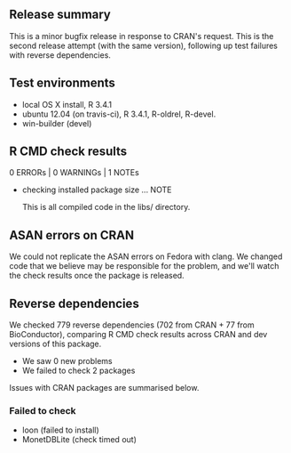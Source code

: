 ## Release summary

This is a minor bugfix release in response to CRAN's request. This is the second release attempt (with the same version), following up test failures with reverse dependencies.

## Test environments

* local OS X install, R 3.4.1
* ubuntu 12.04 (on travis-ci), R 3.4.1, R-oldrel, R-devel.
* win-builder (devel)

## R CMD check results

0 ERRORs | 0 WARNINGs | 1 NOTEs

* checking installed package size ... NOTE

  This is all compiled code in the libs/ directory.

## ASAN errors on CRAN

We could not replicate the ASAN errors on Fedora with clang.  We changed code that we believe may be responsible for the problem, and we'll watch the check results once the package is released.

## Reverse dependencies

We checked 779 reverse dependencies (702 from CRAN + 77 from BioConductor), comparing R CMD check results across CRAN and dev versions of this package.

 * We saw 0 new problems
 * We failed to check 2 packages

Issues with CRAN packages are summarised below.

### Failed to check

* loon        (failed to install)
* MonetDBLite (check timed out)
